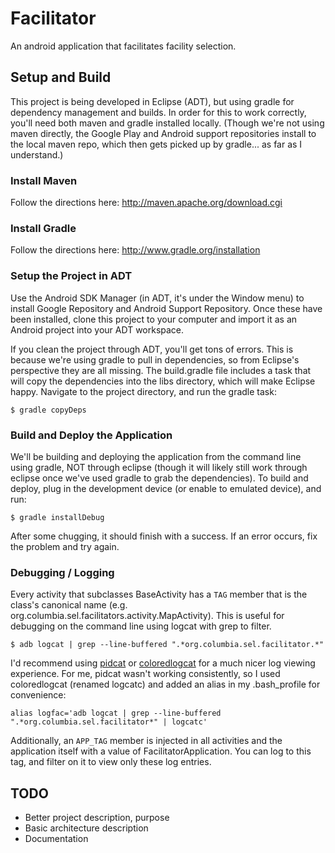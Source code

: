 Facilitator
===========

An android application that facilitates facility selection.

## Setup and Build
This project is being developed in Eclipse (ADT), but using gradle for dependency management and builds. In order for this to work correctly, you'll need both maven and gradle installed locally. (Though we're not using maven directly, the Google Play and Android support repositories install to the local maven repo, which then gets picked up by gradle... as far as I understand.)

### Install Maven
Follow the directions here: http://maven.apache.org/download.cgi

### Install Gradle
Follow the directions here: http://www.gradle.org/installation

### Setup the Project in ADT
Use the Android SDK Manager (in ADT, it's under the Window menu) to install Google Repository and Android Support Repository. Once these have been installed, clone this project to your computer and import it as an Android project into your ADT workspace.

If you clean the project through ADT, you'll get tons of errors. This is because we're using gradle to pull in dependencies, so from Eclipse's perspective they are all missing. The build.gradle file includes a task that will copy the dependencies into the libs directory, which will make Eclipse happy. Navigate to the project directory, and run the gradle task:

```
$ gradle copyDeps
```

### Build and Deploy the Application
We'll be building and deploying the application from the command line using gradle, NOT through eclipse (though it will likely still work through eclipse once we've used gradle to grab the dependencies). To build and deploy, plug in the development device (or enable to emulated device), and run:

```
$ gradle installDebug
```

After some chugging, it should finish with a success. If an error occurs, fix the problem and try again.

### Debugging / Logging
Every activity that subclasses BaseActivity has a `TAG` member that is the class's canonical name (e.g. org.columbia.sel.facilitators.activity.MapActivity). This is useful for debugging on the command line using logcat with grep to filter.

```
$ adb logcat | grep --line-buffered ".*org.columbia.sel.facilitator.*"
```

I'd recommend using [pidcat](https://github.com/JakeWharton/pidcat) or [coloredlogcat](http://jsharkey.org/blog/2009/04/22/modifying-the-android-logcat-stream-for-full-color-debugging/) for a much nicer log viewing experience. For me, pidcat wasn't working consistently, so I used coloredlogcat (renamed logcatc) and added an alias in my .bash_profile for convenience:

```
alias logfac='adb logcat | grep --line-buffered ".*org.columbia.sel.facilitator*" | logcatc'
```
Additionally, an `APP_TAG` member is injected in all activities and the application itself with a value of FacilitatorApplication. You can log to this tag, and filter on it to view only these log entries.

## TODO
- Better project description, purpose
- Basic architecture description
- Documentation
